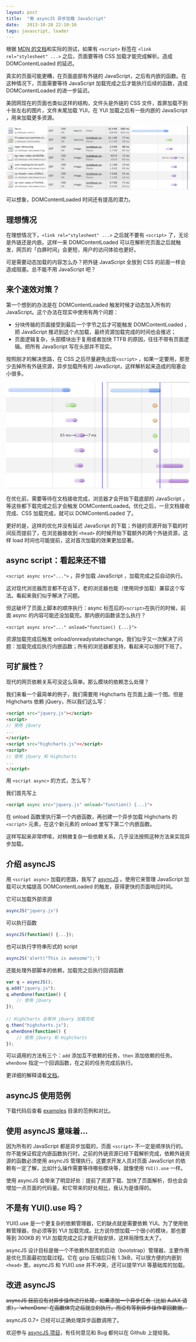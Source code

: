 ```yaml
---
layout: post
title:  "用 asyncJS 异步加载 JavaScript"
date:   2013-10-20 22:10:16
tags: javascript, loader
---
```


根据 [MDN 的文档](https://developer.mozilla.org/en-US/docs/Web/Reference/Events/DOMContentLoaded)和实际的测试，如果有 `<script>` 标签在 `<link rel="stylesheet" ...>` 之后，页面要等待 CSS 加载才能完成解析。造成 DOMContentLoaded 的延迟。

真实的页面可能更糟，在页面底部有外链的 JavaScript，之后有内嵌的函数。在这种情况下，页面需要等待 JavaScript 加载完成之后才能执行后续的函数，造成 DOMContentLoaded 的进一步延迟。

<!-- more -->

美团网现在的页面也类似这样的结构，文件头是外链的 CSS 文件，首屏加载不到十张左右的图片，文件末尾加载 YUI，在 YUI 加载之后有一些内嵌的 JavaScript ，用来加载更多资源。

![](/assets/asyncjs/before.png)

可以想象，DOMContentLoaded 时间还有提高的潜力。

## 理想情况
在理想情况下，`<link rel="stylesheet" ...>` 之后就不要有 `<script>` 了，无论是外链还是内嵌。这样一来 DOMContentLoaded 可以在解析完页面之后就触发，网页的「白屏时间」会更短，用户的访问体验也更好。

可是需要动态加载的内容怎么办？把外链 JavaScript 全放到 CSS 的前面一样会造成阻塞。总不能不用 JavaScript 吧？

## 来个速效对策？
第一个想到的办法是在 DOMContentLoaded 触发时候才动态加入所有的 JavaScript。这个办法在现实中使用有两个问题：

* 分块传输的页面接受到最后一个字节之后才可能触发 DOMContentLoaded ，把 JavaScript 推迟到这个点加载，最终资源加载完成的时间也会推迟；
* 页面逻辑复杂，头部模块出于复用或者加快 TTFB 的原因，往往不带有页面逻辑。把所有 JavaScript 写在头部并不现实。

按照刚才的解决思路，在 CSS 之后尽量避免出现`<script>` ，如果一定要用，那至少去掉所有外链资源，异步加载所有的 JavaScript，这样解析起来造成的阻塞会小很多。

![](/assets/asyncjs/comparison.png)

在优化前，需要等待在文档接收完成，浏览器才会开始下载底部的 JavaScript ，等这些都下载完成之后才会触发 DOMContentLoaded。优化之后，一旦文档接收完成、CSS 加载完成，就可以 DOMContentLoaded 了。

更好的是，这样的优化并没有延迟 JavaScript 的下载；外链的资源开始下载的时间反而提前了，在浏览器接收到 `<head>` 的时候开始下载额外的两个外链资源，这样 load 时间也可能提前，这对首次加载的效果更加显著。

## async script：看起来还不错
`<script async src="...">` ，异步加载 JavaScript ，加载完成之后自动执行。

这对现代浏览器而言都不在话下，老的浏览器也能（使用同步加载）兼容这个写法。看起来我们似乎解决了问题。

但这破坏了页面上脚本的顺序执行：async 标签后的`<script>`在执行的时候，前面 async 的内容可能还没加载完。那内嵌的函数该怎么执行？

`<script async src="..." onload="function() {...}">`  

资源加载完成后触发 onload/onreadystatechange，我们似乎又一次解决了问题：加载完成后执行内嵌函数；所有的浏览器都支持，看起来可以按时下班了。

## 可扩展性？
现代的网页依赖关系可没这么简单。那么模块的依赖怎么处理？

我们来看一个最简单的例子，我们需要用 Highcharts 在页面上画一个图。但是 Highcharts 依赖 jQuery，所以我们这么写：

````html
<script src="jquery.js"></script>
<script>
// 使用 jQuery
...
</script>
<script src="highcharts.js"></script>
<script>
// 使用 jQuery 和 Highcharts
...
</script>
````

用 `<script async>` 的方式，怎么写？

我们首先写上

````html
<script async src="jquery.js" onload="function() {...}">
````

在 onload 函数里执行第一个内嵌函数，再创建一个异步加载 Highcharts 的 `<script>` 元素，在这个新元素的 onload 里写下第二个内嵌函数。

这样写起来非常啰嗦，对稍微复杂一些依赖关系，几乎没法按照这种方法来实现异步加载。

## 介绍 asyncJS
用 `<script async>` 加载的思路，我写了 [asyncJS](http://github.com/th507/asyncjs) 。使用它来管理 JavaScript 加载可以大幅提高 DOMContentLoaded 的触发，获得更快的页面响应时间。

它可以加载外部资源

````javascript
asyncJS("jquery.js")
````

可以执行函数

````javascript
asyncJS(function() {...});
````

也可以执行字符串形式的 script

````javascript
asyncJS('alert("This is awesome");')
````

还能处理外部脚本的依赖，加载完之后执行回调函数

````javascript
var q = asyncJS();
q.add("jquery.js");
q.whenDone(function() {
	// 使用 jQuery
});

// HighCharts 会等待 jQuery 加载完成
q.then("highcharts.js");
q.whenDone(function() {
	// 使用 jQuery 和 Highcharts
});
````

可以调用的方法有三个：`add` 添加互不依赖的任务，`then` 添加依赖的任务。`whenDone` 指定一个回调函数，在之前的任务完成后执行。

更详细的解释请看[文档](http://github.com/th507/asyncjs)。

## asyncJS 使用范例

下载代码后查看 [examples](https://github.com/th507/asyncjs/blob/master/examples) 目录的范例和对比。

## 使用 asyncJS 意味着...

因为所有的 JavaScript 都是异步加载的，页面 `<script>` 不一定是顺序执行的。你不能保证假定内嵌函数执行时，之前的外链资源已经下载解析完成，依赖外链资源的函数必须使用 asyncJS 管理执行。这要求开发人员对页面 JavaScript 的依赖有一定了解，比如什么操作需要等待哪些模块等，就像使用 `YUI().use` 一样。

使用 asyncJS 会带来了明显好处：提前了资源下载、加快了页面解析，但也会会增加一点页面的代码量。和它带来的好处相比，我认为是值得的。

## 不是有 YUI().use 吗？
YUI().use 是一个更复杂的依赖管理器，它的缺点就是需要依赖 YUI。为了使用依赖管理器，你必须等到 YUI 加载完成。比方说你想加载一个很小的模块，那也要等到 300KB 的 YUI 加载完成之后才能开始安排，这样局限性太大了。

asyncJS 设计目标是做一个不依赖外部库的启动（bootstrap）管理器，主要作用是优化页面最初加载过程。它在 gzip 压缩后只有 1.3kB，可以很方便的内嵌到 `<head>` 里。asyncJS 和 YUI().use 并不冲突，还可以提早YUI 等基础库的加载。

## 改进 asyncJS

<p><del>asyncJS 目前没有对异步操作进行处理，如果添加一个异步任务（比如 AJAX 请求），`whenDone` 在函数体完之后就立刻执行，而没有等到异步操作拿回数据。</del></p>

asyncJS 0.7+ 已经可以正确处理异步函数调用了。

欢迎参与 [asyncJS 项目](http://github.com/th507/asyncjs)，有任何意见和 Bug 都何以在 Github 上提给我。

